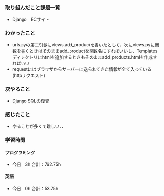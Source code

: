### 取り組んだこと課題一覧
- Django　ECサイト
### わかったこと
- urls.pyの第二引数にviews.add_productを書いたとして、次にviews.pyに関数を書くときはそのままadd_productを関数名にすればいいし、Templatesディレクトリにhtmlを追加するときもそのままadd_products.htmlを作成すればいい
- requestにはブラウザからサーバーに送られてきた情報が全て入っている(httpリクエスト)
### 次やること
- Django  SQLの復習
### 感じたこと
- やることが多くて難しい、、
### 学習時間
#### プログラミング
- 今日：3h 合計：762.75h
#### 英語
- 今日：0h 合計：53.75h